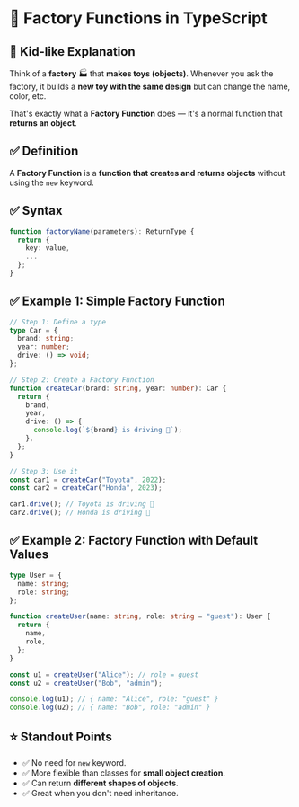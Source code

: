 # 📖 Factory Functions in TypeScript

## 🧒 Kid-like Explanation

Think of a **factory** 🏭 that **makes toys (objects)**. Whenever you ask the factory, it builds a **new toy with the same design** but can change the name, color, etc.

That's exactly what a **Factory Function** does — it's a normal function that **returns an object**.

## ✅ Definition

A **Factory Function** is a **function that creates and returns objects** without using the `new` keyword.

## ✅ Syntax

```typescript
function factoryName(parameters): ReturnType {
  return {
    key: value,
    ...
  };
}
```

## ✅ Example 1: Simple Factory Function

```typescript
// Step 1: Define a type
type Car = {
  brand: string;
  year: number;
  drive: () => void;
};

// Step 2: Create a Factory Function
function createCar(brand: string, year: number): Car {
  return {
    brand,
    year,
    drive: () => {
      console.log(`${brand} is driving 🚗`);
    },
  };
}

// Step 3: Use it
const car1 = createCar("Toyota", 2022);
const car2 = createCar("Honda", 2023);

car1.drive(); // Toyota is driving 🚗
car2.drive(); // Honda is driving 🚗
```

## ✅ Example 2: Factory Function with Default Values

```typescript
type User = {
  name: string;
  role: string;
};

function createUser(name: string, role: string = "guest"): User {
  return {
    name,
    role,
  };
}

const u1 = createUser("Alice"); // role = guest
const u2 = createUser("Bob", "admin");

console.log(u1); // { name: "Alice", role: "guest" }
console.log(u2); // { name: "Bob", role: "admin" }
```

## ⭐ Standout Points

* ✅ No need for `new` keyword.
* ✅ More flexible than classes for **small object creation**.
* ✅ Can return **different shapes of objects**.
* ✅ Great when you don't need inheritance.
